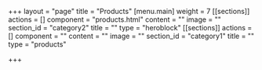 +++
layout = "page"
title = "Products"
[menu.main]
weight = 7
[[sections]]
actions = []
component = "products.html"
content = ""
image = ""
section_id = "category2"
title = ""
type = "heroblock"
[[sections]]
actions = []
component = ""
content = ""
image = ""
section_id = "category1"
title = ""
type = "products"

+++
